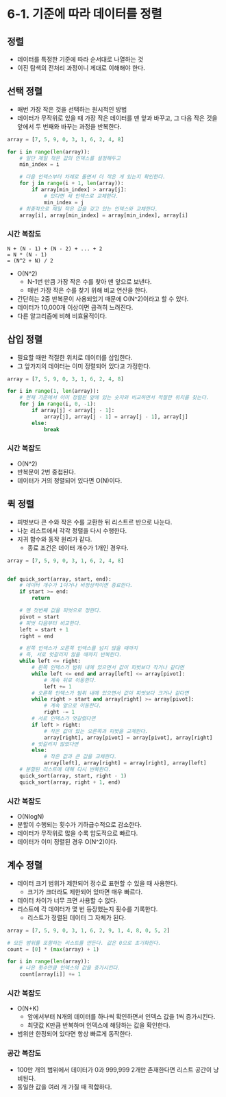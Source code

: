 # 6-1. 기준에 따라 데이터를 정렬

## 정렬

- 데이터를 특정한 기준에 따라 순서대로 나열하는 것
- 이진 탐색의 전처리 과정이니 제대로 이해해야 한다.

## 선택 정렬

- 매번 가장 작은 것을 선택하는 원시적인 방법
- 데이터가 무작위로 있을 때 가장 작은 데이터를 맨 앞과 바꾸고, 그 다음 작은 것을 앞에서 두 번째와 바꾸는 과정을 반복한다.

```python
array = [7, 5, 9, 0, 3, 1, 6, 2, 4, 8]

for i in range(len(array)):
    # 일단 제일 작은 값의 인덱스를 설정해두고
    min_index = i

    # 다음 인덱스부터 차례로 돌면서 더 작은 게 있는지 확인한다.
    for j in range(i + 1, len(array)):
        if array[min_index] > array[j]:
            # 있다면 새 인덱스로 교체한다.
            min_index = j
    # 최종적으로 제일 작은 값을 갖고 있는 인덱스와 교체한다.
    array[i], array[min_index] = array[min_index], array[i]
```

### 시간 복잡도

```text
N + (N - 1) + (N - 2) + ... + 2
= N * (N - 1)
= (N^2 + N) / 2
```

- O(N^2)
    - N-1번 만큼 가장 작은 수를 찾아 맨 앞으로 보낸다.
    - 매번 가장 작은 수를 찾기 위해 비교 연산을 한다.
- 간단히는 2중 반복문이 사용되었기 때문에 O(N^2)이라고 할 수 있다.
- 데이터가 10,000개 이상이면 급격히 느려진다.
- 다른 알고리즘에 비해 비효율적이다.

## 삽입 정렬

- 필요할 때만 적절한 위치로 데이터를 삽입한다.
- 그 앞가지의 데이터는 이미 정렬되어 있다고 가정한다.

```python
array = [7, 5, 9, 0, 3, 1, 6, 2, 4, 8]

for i in range(1, len(array)):
    # 현재 기준에서 이미 정렬된 앞에 있는 숫자와 비교하면서 적절한 위치를 찾는다. 
    for j in range(i, 0, -1):
        if array[j] < array[j - 1]:
            array[j], array[j - 1] = array[j - 1], array[j]
        else:
            break
```

### 시간 복잡도

- O(N^2)
- 반복문이 2번 중첩된다.
- 데이터가 거의 정렬되어 있다면 O(N)이다.

## 퀵 정렬

- 피벗보다 큰 수와 작은 수를 교환한 뒤 리스트르 반으로 나눈다.
- 나눈 리스트에서 각각 정렬을 다시 수행한다.
- 지귀 함수와 동작 원리가 같다.
    - 종료 조건은 데이터 개수가 1개인 경우다.

```python
array = [7, 5, 9, 0, 3, 1, 6, 2, 4, 8]


def quick_sort(array, start, end):
    # 데이터 개수가 1이거나 비정상적이면 종료한다.
    if start >= end:
        return

    # 맨 첫번째 값을 피벗으로 정한다.
    pivot = start
    # 피벗 다음부터 비교한다.
    left = start + 1
    right = end

    # 왼쪽 인덱스가 오른쪽 인덱스를 넘지 않을 때까지
    # 즉, 서로 엇갈리지 않을 때까지 반복한다.
    while left <= right:
        # 왼쪽 인덱스가 범위 내에 있으면서 값이 피벗보다 작거나 같다면
        while left <= end and array[left] <= array[pivot]:
            # 계속 뒤로 이동한다.
            left += 1
        # 오른쪽 인덱스가 범위 내에 있으면서 값이 피벗보다 크거나 같다면
        while right > start and array[right] >= array[pivot]:
            # 계속 앞으로 이동한다.
            right -= 1
        # 서로 인덱스가 엇갈렸다면
        if left > right:
            # 작은 값이 있는 오른쪽과 피벗을 교체한다.
            array[right], array[pivot] = array[pivot], array[right]
        # 엇갈리지 않았다면
        else:
            # 작은 값과 큰 값을 교체한다. 
            array[left], array[right] = array[right], array[left]
    # 분할된 리스트에 대해 다시 반복한다.
    quick_sort(array, start, right - 1)
    quick_sort(array, right + 1, end)
```

### 시간 복잡도

- O(NlogN)
- 분할이 수행되는 횟수가 기하급수적으로 감소한다.
- 데이터가 무작위로 많을 수록 압도적으로 빠르다.
- 데이터가 이미 정렬된 경우 O(N^2)이다.

## 계수 정렬

- 데이터 크기 범위가 제한되어 정수로 표현할 수 있을 때 사용한다.
    - 크기가 크더라도 제한되어 있따면 매우 빠르다.
- 데이터 차이가 너무 크면 사용할 수 없다.
- 리스트에 각 데이터가 몇 번 등장했는지 횟수를 기록한다.
    - 리스트가 정렬된 데이터 그 자체가 된다.

```python
array = [7, 5, 9, 0, 3, 1, 6, 2, 9, 1, 4, 8, 0, 5, 2]

# 모든 범위를 포함하는 리스트를 만든다. 값은 0으로 초기화한다.
count = [0] * (max(array) + 1)

for i in range(len(array)):
    # 나온 횟수만큼 인덱스의 값을 증가시킨다.
    count[array[i]] += 1
```

### 시간 복잡도

- O(N+K)
    - 앞에서부터 N개의 데이터를 하나씩 확인하면서 인덱스 값을 1씩 증가시킨다.
    - 최댓값 K만큼 반복하며 인덱스에 해당하는 값을 확인한다.
- 범위만 한정되어 있다면 항상 빠르게 동작한다.

### 공간 복잡도

- 100만 개의 범위에서 데이터가 0과 999,999 2개만 존재한다면 리스트 공간이 낭비된다.
- 동일한 값을 여러 개 가질 때 적합하다.